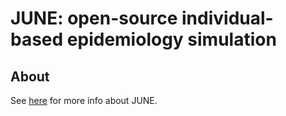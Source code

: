 # JUNE: open-source individual-based epidemiology simulation

## About
See [here](about.md) for more info about JUNE.
